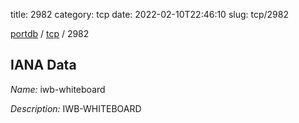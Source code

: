 title: 2982
category: tcp
date: 2022-02-10T22:46:10
slug: tcp/2982

[portdb](/) / [tcp](/category/tcp.html) / 2982


## IANA Data

_Name:_ iwb-whiteboard

_Description:_ IWB-WHITEBOARD

